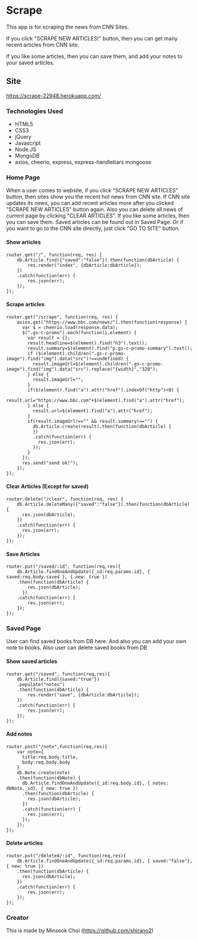 # Scrape

This app is for scraping the news from CNN Sites.

If you click "SCRAPE NEW ARTICLES!" button, then you can get many recent articles from CNN site.

If you like some articles, then you can save them, and add your notes to your saved articles.


## Site
https://scrape-22948.herokuapp.com/


### Technologies Used

* HTML5
* CSS3
* jQuery
* Javascript
* Node.JS
* MongoDB
* axios, cheerio, express, express-handlebars mongoose


### Home Page 

When a user comes to website, if you click "SCRAPE NEW ARTICLES" button, then sites show you the recent hot news from CNN site.
If CNN site updates its news, you can add recent articles more after you clicked "SCRAPE NEW ARTICLES" button again.
Also you can delete all news of current page by clicking "CLEAR ARTICLES".
If you like some articles, then you can save them. Saved articles can be found out in Saved Page.
Or if you want to go to the CNN site directly, just click "GO TO SITE" button.

#### Show articles

```
router.get("/", function(req, res) {
    db.Article.find({"saved":"false"}).then(function(dbArticle) {
        res.render("index", {dbArticle:dbArticle});
    })
    .catch(function(err) {
        res.json(err);
    });
});
```

#### Scrape articles

```
router.get("/scrape", function(req, res) {
    axios.get("https://www.bbc.com/news/").then(function(response) {
      var $ = cheerio.load(response.data);
      $(".gs-c-promo").each(function(i,element) {
        var result = {};
        result.headline=$(element).find("h3").text();
        result.summary=$(element).find("p.gs-c-promo-summary").text();
        if ($(element).children(".gs-c-promo-image").find("img").data("src")!==undefined) {
          result.imageUrl=$(element).children(".gs-c-promo-image").find("img").data("src").replace("{width}","320");
        } else {
          result.imageUrl="";
        }
        if($(element).find("a").attr("href").indexOf("http")<0) {
          result.url="https://www.bbc.com"+$(element).find("a").attr("href");
        } else {
          result.url=$(element).find("a").attr("href");
        }
        if(result.imageUrl!=="" && result.summary!=="") {
          db.Article.create(result).then(function(dbArticle) {
          })
          .catch(function(err) {
            res.json(err);
          });
        }
      });
      res.send("send ok!");
    });
});
```

#### Clear Articles (Except for saved)

```
router.delete("/clear", function(req, res) {
    db.Article.deleteMany({"saved":"false"}).then(function(dbArticle) {
      res.json(dbArticle);
    })
    .catch(function(err) {
      res.json(err);
    });
});
```

#### Save Articles 

```
router.put("/saved/:id", function(req,res){
    db.Article.findOneAndUpdate({_id:req.params.id}, { saved:req.body.saved }, { new: true })
    .then(function(dbArticle) {
        res.json(dbArticle);
      })
    .catch(function(err) {
        res.json(err);
    });
});
```


### Saved Page

User can find saved books from DB here. And also you can add your own note to books. Also user can delete saved books from DB

#### Show saved articles

```
router.get("/saved", function(req,res){
    db.Article.find({saved:"true"})
    .populate("notes")
    .then(function(dbArticle) {
        res.render("save", {dbArticle:dbArticle});
    })
    .catch(function(err) {
        res.json(err);
    });
});
```

#### Add notes

```
router.post("/note",function(req,res){
    var note={
      title:req.body.title,
      body:req.body.body
    }
    db.Note.create(note)
    .then(function(dbNote) {
      db.Article.findOneAndUpdate({_id:req.body.id}, { notes: dbNote._id}, { new: true })
      .then(function(dbArticle) {
        res.json(dbArticle);
      })
      .catch(function(err) {
        res.json(err);
      });
    });
});
```


#### Delete articles

```
router.put("/deleted/:id", function(req,res){
    db.Article.findOneAndUpdate({_id:req.params.id}, { saved:"false"}, { new: true })
    .then(function(dbArticle) {
      res.json(dbArticle);
    })
    .catch(function(err) {
        res.json(err);
    });
});
```

### Creator
This is made by Minseok Choi (https://github.com/shirano2)
